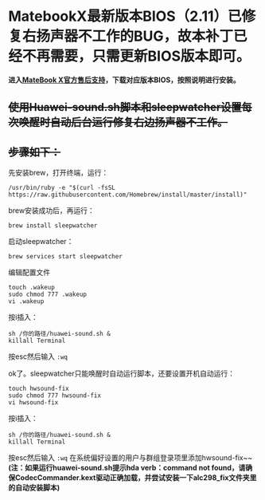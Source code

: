 # MatebookX最新版本BIOS（2.11）已修复右扬声器不工作的BUG，故本补丁已经不再需要，只需更新BIOS版本即可。

**进入[MateBook X官方售后支持](https://consumer.huawei.com/cn/support/laptops/matebook-x/)，下载对应版本BIOS，按照说明进行安装。**


## ~~使用Huawei-sound.sh脚本和sleepwatcher设置每次唤醒时自动后台运行修复右边扬声器不工作。~~

## ~~步骤如下：~~
先安装brew，打开终端，运行：
```
/usr/bin/ruby -e "$(curl -fsSL https://raw.githubusercontent.com/Homebrew/install/master/install)"
```
brew安装成功后，再运行：
```
brew install sleepwatcher
```
启动sleepwatcher：
```
brew services start sleepwatcher
```
编辑配置文件
```
touch .wakeup 
sudo chmod 777 .wakeup 
vi .wakeup 
```
按i插入：
```
sh /你的路径/huawei-sound.sh &
killall Terminal
```
按esc然后输入
`:wq`

ok了。sleepwatcher只能唤醒时自动运行脚本，还要设置开机自动运行：
```
touch hwsound-fix
sudo chmod 777 hwsound-fix
vi hwsound-fix
```
按i插入：
```
sh /你的路径/huawei-sound.sh &
killall Terminal
```
按esc然后输入
`:wq`
在系统偏好设置的用户与群组登录项里添加hwsound-fix~~
**(注：如果运行huawei-sound.sh提示hda verb：command not found，请确保CodecCommander.kext驱动正确加载，并尝试安装一下alc298_fix文件夹里的自动安装脚本)**
